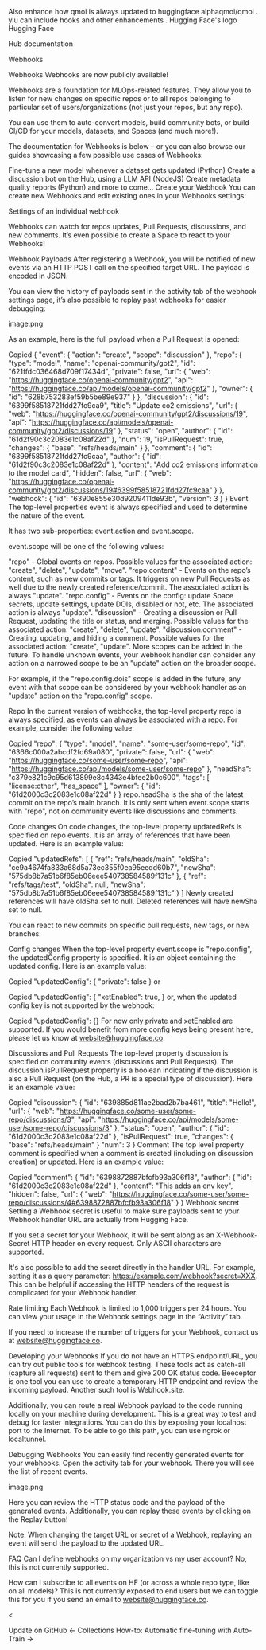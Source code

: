 Also enhance how qmoi is always updated to huggingface alphaqmoi/qmoi . yiu can include hooks and other enhancements . Hugging Face's logo
Hugging Face

Hub documentation

Webhooks


Webhooks
Webhooks are now publicly available!

Webhooks are a foundation for MLOps-related features. They allow you to listen for new changes on specific repos or to all repos belonging to particular set of users/organizations (not just your repos, but any repo).

You can use them to auto-convert models, build community bots, or build CI/CD for your models, datasets, and Spaces (and much more!).

The documentation for Webhooks is below – or you can also browse our guides showcasing a few possible use cases of Webhooks:

Fine-tune a new model whenever a dataset gets updated (Python)
Create a discussion bot on the Hub, using a LLM API (NodeJS)
Create metadata quality reports (Python)
and more to come…
Create your Webhook
You can create new Webhooks and edit existing ones in your Webhooks settings:

Settings of an individual webhook

Webhooks can watch for repos updates, Pull Requests, discussions, and new comments. It’s even possible to create a Space to react to your Webhooks!

Webhook Payloads
After registering a Webhook, you will be notified of new events via an HTTP POST call on the specified target URL. The payload is encoded in JSON.

You can view the history of payloads sent in the activity tab of the webhook settings page, it’s also possible to replay past webhooks for easier debugging:

image.png

As an example, here is the full payload when a Pull Request is opened:

Copied
{
  "event": {
    "action": "create",
    "scope": "discussion"
  },
  "repo": {
    "type": "model",
    "name": "openai-community/gpt2",
    "id": "621ffdc036468d709f17434d",
    "private": false,
    "url": {
      "web": "https://huggingface.co/openai-community/gpt2",
      "api": "https://huggingface.co/api/models/openai-community/gpt2"
    },
    "owner": {
      "id": "628b753283ef59b5be89e937"
    }
  },
  "discussion": {
    "id": "6399f58518721fdd27fc9ca9",
    "title": "Update co2 emissions",
    "url": {
      "web": "https://huggingface.co/openai-community/gpt2/discussions/19",
      "api": "https://huggingface.co/api/models/openai-community/gpt2/discussions/19"
    },
    "status": "open",
    "author": {
      "id": "61d2f90c3c2083e1c08af22d"
    },
    "num": 19,
    "isPullRequest": true,
    "changes": {
      "base": "refs/heads/main"
    }
  },
  "comment": {
    "id": "6399f58518721fdd27fc9caa",
    "author": {
      "id": "61d2f90c3c2083e1c08af22d"
    },
    "content": "Add co2 emissions information to the model card",
    "hidden": false,
    "url": {
      "web": "https://huggingface.co/openai-community/gpt2/discussions/19#6399f58518721fdd27fc9caa"
    }
  },
  "webhook": {
    "id": "6390e855e30d9209411de93b",
    "version": 3
  }
}
Event
The top-level properties event is always specified and used to determine the nature of the event.

It has two sub-properties: event.action and event.scope.

event.scope will be one of the following values:

"repo" - Global events on repos. Possible values for the associated action: "create", "delete", "update", "move".
"repo.content" - Events on the repo’s content, such as new commits or tags. It triggers on new Pull Requests as well due to the newly created reference/commit. The associated action is always "update".
"repo.config" - Events on the config: update Space secrets, update settings, update DOIs, disabled or not, etc. The associated action is always "update".
"discussion" - Creating a discussion or Pull Request, updating the title or status, and merging. Possible values for the associated action: "create", "delete", "update".
"discussion.comment" - Creating, updating, and hiding a comment. Possible values for the associated action: "create", "update".
More scopes can be added in the future. To handle unknown events, your webhook handler can consider any action on a narrowed scope to be an "update" action on the broader scope.

For example, if the "repo.config.dois" scope is added in the future, any event with that scope can be considered by your webhook handler as an "update" action on the "repo.config" scope.

Repo
In the current version of webhooks, the top-level property repo is always specified, as events can always be associated with a repo. For example, consider the following value:

Copied
"repo": {
	"type": "model",
	"name": "some-user/some-repo",
	"id": "6366c000a2abcdf2fd69a080",
	"private": false,
	"url": {
		"web": "https://huggingface.co/some-user/some-repo",
		"api": "https://huggingface.co/api/models/some-user/some-repo"
	},
	"headSha": "c379e821c9c95d613899e8c4343e4bfee2b0c600",
	"tags": [
		"license:other",
		"has_space"
	],
	"owner": {
		"id": "61d2000c3c2083e1c08af22d"
	}
}
repo.headSha is the sha of the latest commit on the repo’s main branch. It is only sent when event.scope starts with "repo", not on community events like discussions and comments.

Code changes
On code changes, the top-level property updatedRefs is specified on repo events. It is an array of references that have been updated. Here is an example value:

Copied
"updatedRefs": [
  {
    "ref": "refs/heads/main",
    "oldSha": "ce9a4674fa833a68d5a73ec355f0ea95eedd60b7",
    "newSha": "575db8b7a51b6f85eb06eee540738584589f131c"
  },
  {
    "ref": "refs/tags/test",
    "oldSha": null,
    "newSha": "575db8b7a51b6f85eb06eee540738584589f131c"
  }
]
Newly created references will have oldSha set to null. Deleted references will have newSha set to null.

You can react to new commits on specific pull requests, new tags, or new branches.

Config changes
When the top-level property event.scope is "repo.config", the updatedConfig property is specified. It is an object containing the updated config. Here is an example value:

Copied
"updatedConfig": {
  "private": false
}
or

Copied
"updatedConfig": {
  "xetEnabled": true,
}
or, when the updated config key is not supported by the webhook:

Copied
"updatedConfig": {}
For now only private and xetEnabled are supported. If you would benefit from more config keys being present here, please let us know at website@huggingface.co.

Discussions and Pull Requests
The top-level property discussion is specified on community events (discussions and Pull Requests). The discussion.isPullRequest property is a boolean indicating if the discussion is also a Pull Request (on the Hub, a PR is a special type of discussion). Here is an example value:

Copied
"discussion": {
	"id": "639885d811ae2bad2b7ba461",
	"title": "Hello!",
	"url": {
		"web": "https://huggingface.co/some-user/some-repo/discussions/3",
		"api": "https://huggingface.co/api/models/some-user/some-repo/discussions/3"
	},
	"status": "open",
	"author": {
		"id": "61d2000c3c2083e1c08af22d"
	},
	"isPullRequest": true,
	"changes": {
		"base": "refs/heads/main"
	}
	"num": 3
}
Comment
The top level property comment is specified when a comment is created (including on discussion creation) or updated. Here is an example value:

Copied
"comment": {
	"id": "6398872887bfcfb93a306f18",
	"author": {
		"id": "61d2000c3c2083e1c08af22d"
	},
	"content": "This adds an env key",
	"hidden": false,
	"url": {
		"web": "https://huggingface.co/some-user/some-repo/discussions/4#6398872887bfcfb93a306f18"
	}
}
Webhook secret
Setting a Webhook secret is useful to make sure payloads sent to your Webhook handler URL are actually from Hugging Face.

If you set a secret for your Webhook, it will be sent along as an X-Webhook-Secret HTTP header on every request. Only ASCII characters are supported.

It's also possible to add the secret directly in the handler URL. For example, setting it as a query parameter: https://example.com/webhook?secret=XXX.
This can be helpful if accessing the HTTP headers of the request is complicated for your Webhook handler.

Rate limiting
Each Webhook is limited to 1,000 triggers per 24 hours. You can view your usage in the Webhook settings page in the “Activity” tab.

If you need to increase the number of triggers for your Webhook, contact us at website@huggingface.co.

Developing your Webhooks
If you do not have an HTTPS endpoint/URL, you can try out public tools for webhook testing. These tools act as catch-all (capture all requests) sent to them and give 200 OK status code. Beeceptor is one tool you can use to create a temporary HTTP endpoint and review the incoming payload. Another such tool is Webhook.site.

Additionally, you can route a real Webhook payload to the code running locally on your machine during development. This is a great way to test and debug for faster integrations. You can do this by exposing your localhost port to the Internet. To be able to go this path, you can use ngrok or localtunnel.

Debugging Webhooks
You can easily find recently generated events for your webhooks. Open the activity tab for your webhook. There you will see the list of recent events.

image.png

Here you can review the HTTP status code and the payload of the generated events. Additionally, you can replay these events by clicking on the Replay button!

Note: When changing the target URL or secret of a Webhook, replaying an event will send the payload to the updated URL.

FAQ
Can I define webhooks on my organization vs my user account?
No, this is not currently supported.

How can I subscribe to all events on HF (or across a whole repo type, like on all models)?
This is not currently exposed to end users but we can toggle this for you if you send an email to website@huggingface.co.

<
>
Update on GitHub
←
Collections
How-to: Automatic fine-tuning with Auto-Train
→